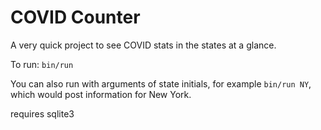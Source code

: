 # COVID Counter

A very quick project to see COVID stats in the states at a glance.

To run: `bin/run`

You can also run with arguments of state initials, for example `bin/run NY`, which would post information for New York.

requires sqlite3
